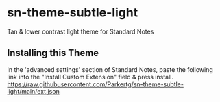 # sn-theme-subtle-light
Tan & lower contrast light theme for Standard Notes


## Installing this Theme
In the 'advanced settings' section of Standard Notes, paste the following link into the "Install Custom Extension" field & press install. 
https://raw.githubusercontent.com/Parkertg/sn-theme-subtle-light/main/ext.json
